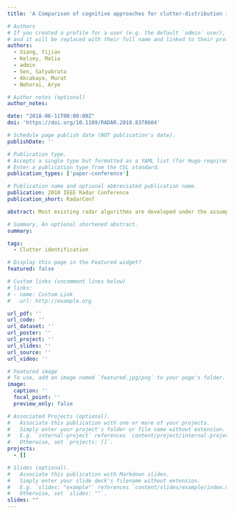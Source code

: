 ```yaml
---
title: 'A Comparison of cognitive approaches for clutter-distribution identification in nonstationary environments'

# Authors
# If you created a profile for a user (e.g. the default `admin` user), write the username (folder name) here
# and it will be replaced with their full name and linked to their profile.
authors:
  - Xiang, Yijian 
  - Kelsey, Malia 
  - admin
  - Sen, Satyabrata
  - Akcakaya, Murat 
  - Nehorai, Arye

# Author notes (optional)
author_notes:

date: "2018-06-11T00:00:00Z"
doi: 'https://doi.org/10.1109/RADAR.2018.8378604'

# Schedule page publish date (NOT publication's date).
publishDate: ''

# Publication type.
# Accepts a single type but formatted as a YAML list (for Hugo requirements).
# Enter a publication type from the CSL standard.
publication_types: ['paper-conference']

# Publication name and optional abbreviated publication name.
publication: 2018 IEEE Radar Conference
publication_short: RadarConf

abstract: Most existing radar algorithms are developed under the assumption that the environment (clutter) is stationary. However, in practice, the statistical characteristics of the clutter can vary enormously in space, time, or both, depending on the radar-operational scenarios. If unaccounted for, these nonstationary variabilities may drastically hinder the radar performance. Therefore, to overcome such shortcomings, the cognitive radar framework is being developed to dynamically detect changes in the clutter characteristics, and to adapt to these changes by identifying the new clutter distribution. In this work, we present a sparse recovery based clutter identification technique, and compare its performance with the Ozturk algorithm based clutter identification method. The sparse recovery based technique uses kernel density estimation method to create the dictionary, and applies the batch orthogonal matching pursuit algorithm to identify the clutter distribution. With numerical examples we demonstrate that, in comparison to the Ozturk algorithm based method, the sparse recovery based technique provides (i) improved accuracy in identifying clutter distributions that have different parameters, but are from the same family; and (ii) robustness in terms of measurements used for dictionary generation and test distribution identification.

# Summary. An optional shortened abstract.
summary:

tags:
  - Clutter identification 

# Display this page in the Featured widget?
featured: false

# Custom links (uncomment lines below)
# links:
# - name: Custom Link
#   url: http://example.org

url_pdf: ''
url_code: ''
url_dataset: ''
url_poster: ''
url_project: ''
url_slides: ''
url_source: ''
url_video: ''

# Featured image
# To use, add an image named `featured.jpg/png` to your page's folder.
image:
  caption: ''
  focal_point: ''
  preview_only: false

# Associated Projects (optional).
#   Associate this publication with one or more of your projects.
#   Simply enter your project's folder or file name without extension.
#   E.g. `internal-project` references `content/project/internal-project/index.md`.
#   Otherwise, set `projects: []`.
projects:
  - []

# Slides (optional).
#   Associate this publication with Markdown slides.
#   Simply enter your slide deck's filename without extension.
#   E.g. `slides: "example"` references `content/slides/example/index.md`.
#   Otherwise, set `slides: ""`.
slides: ""
---
```




